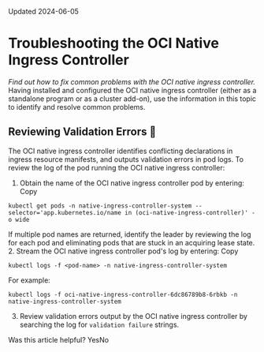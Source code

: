 Updated 2024-06-05
# Troubleshooting the OCI Native Ingress Controller
_Find out how to fix common problems with the OCI native ingress controller._
Having installed and configured the OCI native ingress controller (either as a standalone program or as a cluster add-on), use the information in this topic to identify and resolve common problems.
## Reviewing Validation Errors 🔗 
The OCI native ingress controller identifies conflicting declarations in ingress resource manifests, and outputs validation errors in pod logs. 
To review the log of the pod running the OCI native ingress controller:
  1. Obtain the name of the OCI native ingress controller pod by entering:
Copy
```
kubectl get pods -n native-ingress-controller-system --selector='app.kubernetes.io/name in (oci-native-ingress-controller)' -o wide

```

If multiple pod names are returned, identify the leader by reviewing the log for each pod and eliminating pods that are stuck in an acquiring lease state. 
  2. Stream the OCI native ingress controller pod's log by entering:
Copy
```
kubectl logs -f <pod-name> -n native-ingress-controller-system
```

For example:
```
kubectl logs -f oci-native-ingress-controller-6dc86789b8-6rbkb -n native-ingress-controller-system
```

  3. Review validation errors output by the OCI native ingress controller by searching the log for `validation failure` strings.


Was this article helpful?
YesNo


